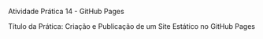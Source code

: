 Atividade Prática 14 - GitHub Pages

Título da Prática: Criação e Publicação de um Site Estático no GitHub Pages
